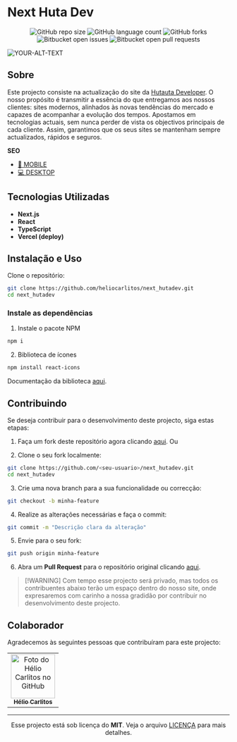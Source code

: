 # Next Huta Dev

<div align="center">
  
![GitHub repo size](https://img.shields.io/github/repo-size/heliocarlitos/next_hutadev?style=for-the-badge)
![GitHub language count](https://img.shields.io/github/languages/count/heliocarlitos/next_hutadev?style=for-the-badge)
![GitHub forks](https://img.shields.io/github/forks/heliocarlitos/next_hutadev?style=for-the-badge)
![Bitbucket open issues](https://img.shields.io/bitbucket/issues/heliocarlitos/next_hutadev?style=for-the-badge)
![Bitbucket open pull requests](https://img.shields.io/bitbucket/pr-raw/heliocarlitos/next_hutadev?style=for-the-badge)

</div>

<picture>
     <!-- <source media="(prefers-color-scheme: dark)" srcset="https://nexthutadev.netlify.app/demo-dark.webp"> -->
     <source media="(prefers-color-scheme: light)" srcset="https://nexthutadev.netlify.app/demo-light.webp">
     <img alt="YOUR-ALT-TEXT" src="https://nexthutadev.netlify.app/demo-light.webp">
</picture>

## Sobre

Este projecto consiste na actualização do site da
[Hutauta Developer](https://hutadev.vercel.app/). O nosso propósito é transmitir
a essência do que entregamos aos nossos clientes: sites modernos, alinhados às
novas tendências do mercado e capazes de acompanhar a evolução dos tempos.
Apostamos em tecnologias actuais, sem nunca perder de vista os objectivos
principais de cada cliente. Assim, garantimos que os seus sites se mantenham
sempre actualizados, rápidos e seguros.

**SEO**

- [📱 MOBILE](https://pagespeed.web.dev/analysis/https-nexthutadev-vercel-app/4w4qkrt0ro?form_factor=mobile)
- [💻 DESKTOP](https://pagespeed.web.dev/analysis/https-nexthutadev-vercel-app/4w4qkrt0ro?form_factor=desktop)

## Tecnologias Utilizadas

- **Next.js**
- **React**
- **TypeScript**
- **Vercel (deploy)**

## Instalação e Uso

Clone o repositório:

```bash
git clone https://github.com/heliocarlitos/next_hutadev.git
cd next_hutadev
```

### Instale as dependências

1. Instale o pacote NPM

```bash
npm i
```

2. Biblioteca de ícones

```bash
npm install react-icons
```

Documentação da biblioteca [aqui](https://react-icons.github.io/react-icons/).

## Contribuindo

Se deseja contribuir para o desenvolvimento deste projecto, siga estas etapas:

1. Faça um fork deste repositório agora clicando
   [aqui](https://github.com/heliocarlitos/next_hutadev/fork). Ou

2. Clone o seu fork localmente:

```bash
git clone https://github.com/<seu-usuario>/next_hutadev.git
cd next_hutadev
```

3. Crie uma nova branch para a sua funcionalidade ou correcção:

```bash
git checkout -b minha-feature
```

4. Realize as alterações necessárias e faça o commit:

```bash
git commit -m "Descrição clara da alteração"
```

5. Envie para o seu fork:

```bash
git push origin minha-feature
```

6. Abra um **Pull Request** para o repositório original clicando
   [aqui](https://github.com/heliocarlitos/next_hutadev/pulls).

> [!WARNING] Com tempo esse projecto será privado, mas todos os contribuentes
> abaixo terão um espaço dentro do nosso site, onde expresaremos com carinho a
> nossa gradidão por contribuir no desenvolvimento deste projecto.

## Colaborador

Agradecemos às seguintes pessoas que contribuíram para este projecto:

<table>
<tr>
<td align="center" title="Ver perfil de Hélio Carlitos">
     <a href="https://github.com/heliocarlitos">
     <img src="https://avatars3.githubusercontent.com/u/112761333" width="100px;" alt="Foto do Hélio Carlitos no GitHub"/><br>
     <sub>
          <b>Hélio Carlitos</b>
     </sub>
     </a>
</td>
</tr>
</table>

<hr/>

<div align="center">
  
Esse projecto está sob licença do **MIT**. Veja o arquivo [LICENÇA](https://github.com/heliocarlitos/next_hutadev/blob/main/LICENSE) para mais detalhes.

</div>
